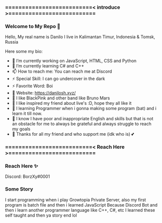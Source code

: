 ### ==========================< introduce >==========================
### Welcome to My Repo 👋
Hello, My real name is Danilo
I live in Kalimantan Timur, Indonesia & Tomsk, Russia

Here some my bio:

- 🔭 I’m currently working on JavaScript, HTML, CSS and Python
- 🌱 I’m currently learning C# and C++
- 📫 How to reach me: You can reach me at Discord
- ⚡ Special Skill: I can go undercover in the dark
- ⚡ Favorite Word: Boi 
- 💎 Website: https://danilosh.xyz/
- 💎 I like BlackPink and other band like Bruno Mars
- 💎 I like inspired my friend about live's :D, hope they all like it
- 💎 I learning Programmer when i gonna making some program (bat) and i learn it till now.
- 💎 I know I have poor and inappropriate English and skills but that is not an obstacle for me to always be grateful and always struggle to reach my goals
- 💎 Thanks for all my friend and who support me (idk who is) 💕

### ==========================< Reach Here >==========================
### Reach Here ✨
Discord: BorzXy#0001

### Some Story
I start programming when i play Growtopia Private Server, also my first program is batch file and then i learned JavaScript Because Discord Bot and then i learn another programmer
language like C++, C#, etc
I learned these self taught and then ya story end lol
